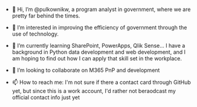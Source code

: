 - 👋 Hi, I’m @pulkownikw, a program analyst in government, where we are pretty far behind the times.
 
- 👀 I’m interested in improving the efficiency of government through the use of technology.
 
- 🌱 I’m currently learning SharePoint, PowerApps, Qlik Sense... I have a background in Python 
 data development and web development, and I am hoping to find out how I can apply that skill set in the workplace.
 
- 💞️ I’m looking to collaborate on M365 PnP and development

- 📫 How to reach me: I'm not sure if there a contact card through GitHub yet, but since this is a work account, 
 I'd rather not beraodcast my official contact info just yet 

<!---
pulkownikw/pulkownikw is a ✨ special ✨ repository because its `README.md` (this file) appears on your GitHub profile.
You can click the Preview link to take a look at your changes.
--->
